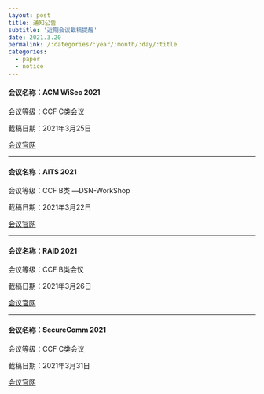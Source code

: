 ```yaml
---
layout: post
title: 通知公告
subtitle: '近期会议截稿提醒'
date: 2021.3.20
permalink: /:categories/:year/:month/:day/:title
categories:
  - paper
  - notice
---
```


#### 会议名称：ACM WiSec 2021

会议等级：CCF C类会议

截稿日期：2021年3月25日

[会议官网](https://sites.nyuad.nyu.edu/wisec21/)

---------

#### 会议名称：AITS 2021

会议等级：CCF B类 —DSN-WorkShop

截稿日期：2021年3月22日

[会议官网](http://www.bdmls.tech)

---------

#### 会议名称：RAID 2021

会议等级：CCF B类会议

截稿日期：2021年3月26日

[会议官网](https://raid2021.org/)

---------

#### 会议名称：SecureComm 2021

会议等级：CCF C类会议

截稿日期：2021年3月31日

[会议官网](https://securecomm.eai-conferences.org/2021/)